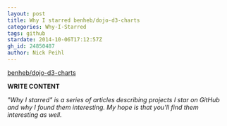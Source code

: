 ```yaml
---
layout: post
title: Why I starred benheb/dojo-d3-charts
categories: Why-I-Starred
tags: github
stardate: 2014-10-06T17:12:57Z
gh_id: 24850487
author: Nick Peihl
---
```


[benheb/dojo-d3-charts](star.repo.html_url)

**WRITE CONTENT**

*"Why I starred" is a series of articles describing projects I star on GitHub and why I found them interesting. My hope is that you'll find them interesting as well.*

